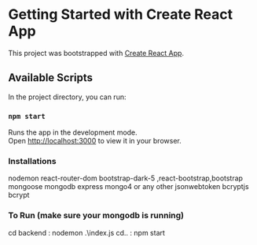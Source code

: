 # Getting Started with Create React App

This project was bootstrapped with [Create React App](https://github.com/facebook/create-react-app).

## Available Scripts

In the project directory, you can run:

### `npm start`

Runs the app in the development mode.\
Open [http://localhost:3000](http://localhost:3000) to view it in your browser.

### Installations
nodemon
react-router-dom
bootstrap-dark-5 ,react-bootstrap,bootstrap
mongoose
mongodb
express
mongo4 or any other
jsonwebtoken
bcryptjs
bcrypt

### To Run (make sure your mongodb is running)
cd backend : nodemon .\index.js
cd.. : npm start


